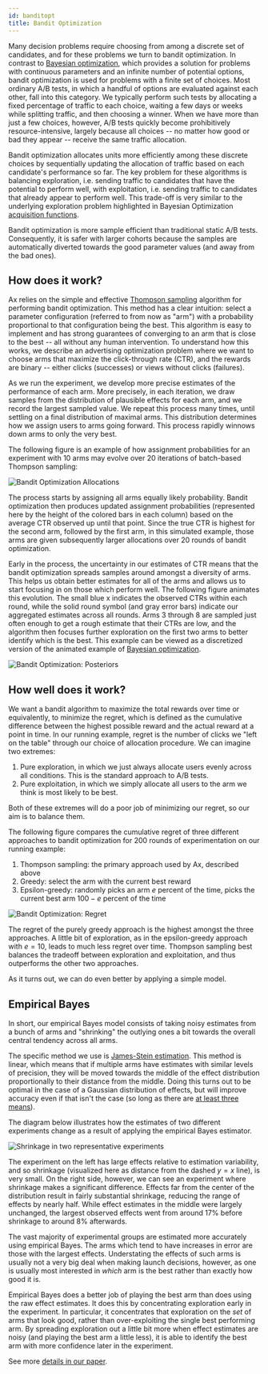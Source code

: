 ```yaml
---
id: banditopt
title: Bandit Optimization
---
```


Many decision problems require choosing from among a discrete set of candidates, and for these problems we turn to bandit optimization. In contrast to [Bayesian optimization](bayesopt.md), which provides a solution for problems with continuous parameters and an infinite number of potential options, bandit optimization is used for problems with a finite set of choices. Most ordinary A/B tests, in which a handful of options are evaluated against each other, fall into this category. We typically perform such tests by allocating a fixed percentage of traffic to each choice, waiting a few days or weeks while splitting traffic, and then choosing a winner. When we have more than just a few choices, however, A/B tests quickly become prohibitively resource-intensive, largely because all choices -- no matter how good or bad they appear -- receive the same traffic allocation.

Bandit optimization allocates units more efficiently among these discrete choices by sequentially updating the allocation of traffic based on each candidate's performance so far. The key problem for these algorithms is balancing exploration, i.e. sending traffic to candidates that have the potential to perform well, with exploitation, i.e. sending traffic to candidates that already appear to perform well. This trade-off is very similar to the underlying exploration problem highlighted in Bayesian Optimization [acquisition functions](bayesopt.md#acquisition-functions).

Bandit optimization is more sample efficient than traditional static A/B tests. Consequently, it is safer with larger cohorts because the samples are automatically diverted towards the good parameter values (and away from the bad ones).


## How does it work?

Ax relies on the simple and effective [Thompson sampling](https://en.wikipedia.org/wiki/Thompson_sampling) algorithm for performing bandit optimization. This method has a clear intuition: select a parameter configuration (referred to from now as "arm") with a probability proportional to that configuration being the best. This algorithm is easy to implement and has strong guarantees of converging to an arm that is close to the best -- all without any human intervention. To understand how this works, we describe an advertising optimization problem where we want to choose arms that maximize the click-through rate (CTR), and the rewards are binary -- either clicks (successes) or views without clicks (failures).

As we run the experiment, we develop more precise estimates of the performance of each arm. More precisely, in each iteration, we draw samples from the distribution of plausible effects for each arm, and we record the largest sampled value. We repeat this process many times, until settling on a final distribution of maximal arms. This distribution determines how we assign users to arms going forward. This process rapidly winnows down arms to only the very best.

The following figure is an example of how assignment probabilities for an experiment with 10 arms may evolve over 20 iterations of batch-based Thompson sampling:

![Bandit Optimization Allocations](assets/mab_probs.png)

The process starts by assigning all arms equally likely probability. Bandit optimization then produces updated assignment probabilities (represented here by the height of the colored bars in each column) based on the average CTR observed up until that point. Since the true CTR is highest for the second arm, followed by the first arm, in this simulated example, those arms are given subsequently larger allocations over 20 rounds of bandit optimization.

Early in the process, the uncertainty in our estimates of CTR means that the bandit optimization spreads samples around amongst a diversity of arms. This helps us obtain better estimates for all of the arms and allows us to start focusing in on those which perform well. The following figure animates this evolution. The small blue x indicates the observed CTRs within each round, while the solid round symbol (and gray error bars) indicate our aggregated estimates across all rounds. Arms 3 through 8 are sampled just often enough to get a rough estimate that their CTRs are low, and the algorithm then focuses further exploration on the first two arms to better identify which is the best. This example can be viewed as a discretized version of the animated example of [Bayesian optimization](bayesopt.md).

![Bandit Optimization: Posteriors](assets/mab_animate.gif)

## How well does it work?

We want a bandit algorithm to maximize the total rewards over time or equivalently, to minimize the regret, which is defined as the cumulative difference between the highest possible reward and the actual reward at a point in time. In our running example, regret is the number of clicks we "left on the table" through our choice of allocation procedure. We can imagine two extremes:

1. Pure exploration, in which we just always allocate users evenly across all conditions. This is the standard approach to A/B tests.
2. Pure exploitation, in which we simply allocate all users to the arm we think is most likely to be best.

Both of these extremes will do a poor job of minimizing our regret, so our aim is to balance them.

The following figure compares the cumulative regret of three different approaches to bandit optimization for 200 rounds of experimentation on our running example:

1. Thompson sampling: the primary approach used by Ax, described above
2. Greedy: select the arm with the current best reward
3. Epsilon-greedy: randomly picks an arm $e$ percent of the time, picks the current best arm $100-e$ percent of the time

![Bandit Optimization: Regret](assets/mab_regret.png)

The regret of the purely greedy approach is the highest amongst the three approaches. A little bit of exploration, as in the epsilon-greedy approach with $e = 10$, leads to much less regret over time. Thompson sampling best balances the tradeoff between exploration and exploitation, and thus outperforms the other two approaches.

As it turns out, we can do even better by applying a simple model.

## Empirical Bayes

In short, our empirical Bayes model consists of taking noisy estimates from a bunch of arms and "shrinking" the outlying ones a bit towards the overall central tendency across all arms.

The specific method we use is [James-Stein estimation](https://en.wikipedia.org/wiki/James%E2%80%93Stein_estimator). This method is linear, which means that if multiple arms have estimates with similar levels of precision, they will be moved towards the middle of the effect distribution proportionally to their distance from the middle. Doing this turns out to be optimal in the case of a Gaussian distribution of effects, but will improve accuracy even if that isn't the case (so long as there are [at least three means](https://projecteuclid.org/download/pdf_1/euclid.bsmsp/1200501656)).

The diagram below illustrates how the estimates of two different experiments change as a result of applying the empirical Bayes estimator.

![Shrinkage in two representative experiments](assets/example_shrinkage.png)

The experiment on the left has large effects relative to estimation variability, and so shrinkage (visualized here as distance from the dashed $y=x$ line), is very small. On the right side, however, we can see an experiment where shrinkage makes a significant difference. Effects far from the center of the distribution result in fairly substantial shrinkage, reducing the range of effects by nearly half. While effect estimates in the middle were largely unchanged, the largest observed effects went from around 17% before shrinkage to around 8% afterwards.

The vast majority of experimental groups are estimated more accurately using empirical Bayes. The arms which tend to have increases in error are those with the largest effects. Understating the effects of such arms is usually not a very big deal when making launch decisions, however, as one is usually most interested in *which* arm is the best rather than exactly how good it is.

Empirical Bayes does a better job of playing the best arm than does using the raw effect estimates. It does this by concentrating exploration early in the experiment. In particular, it concentrates that exploration on the *set* of arms that look good, rather than over-exploiting the single best performing arm. By spreading exploration out a little bit more when effect estimates are noisy (and playing the best arm a little less), it is able to identify the best arm with more confidence later in the experiment.

See more [details in our paper](https://ddimmery.com/publication/experiment-shrinkage/).
